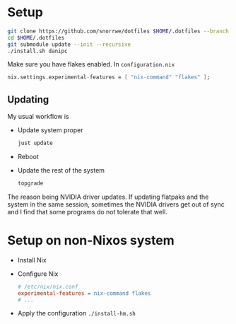 # Setup

```sh
git clone https://github.com/snorrwe/dotfiles $HOME/.dotfiles --branch main
cd $HOME/.dotfiles
git submodule update --init --recursive
./install.sh danipc
```

Make sure you have flakes enabled.
In `configuration.nix`

```nix
nix.settings.experimental-features = [ "nix-command" "flakes" ];
```

## Updating

My usual workflow is

- Update system proper

  ```sh
  just update
  ```

- Reboot

- Update the rest of the system

  ```sh
  topgrade
  ```

The reason being NVIDIA driver updates. If updating flatpaks and the system in the same session, sometimes the NVIDIA drivers get out of sync and I find that some programs do not tolerate that well.

# Setup on non-Nixos system

- Install Nix
- Configure Nix

    ```ini
    # /etc/nix/nix.conf
    experimental-features = nix-command flakes
    # ...
    ```

- Apply the configuration `./install-hm.sh`
